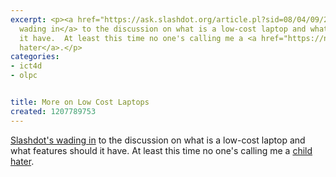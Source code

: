 ```yaml
---
excerpt: <p><a href="https://ask.slashdot.org/article.pl?sid=08/04/09/2016226">Slashdot's
  wading in</a> to the discussion on what is a low-cost laptop and what features should
  it have.  At least this time no one's calling me a <a href="https://news.slashdot.org/article.pl?sid=06/12/08/2217257">child
  hater</a>.</p>
categories:
- ict4d
- olpc


title: More on Low Cost Laptops
created: 1207789753
---
```

<p><a href="https://ask.slashdot.org/article.pl?sid=08/04/09/2016226">Slashdot's wading in</a> to the discussion on what is a low-cost laptop and what features should it have.  At least this time no one's calling me a <a href="https://news.slashdot.org/article.pl?sid=06/12/08/2217257">child hater</a>.</p>
